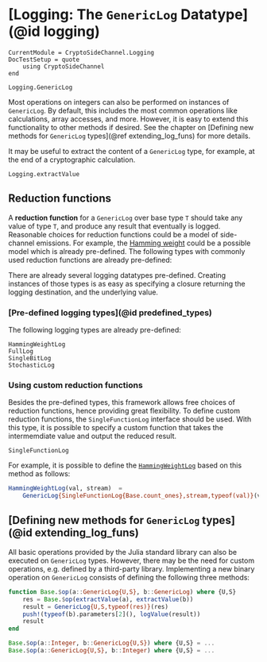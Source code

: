 # [Logging: The `GenericLog` Datatype](@id logging)

```@meta
CurrentModule = CryptoSideChannel.Logging
DocTestSetup = quote
    using CryptoSideChannel
end
```

```@docs
Logging.GenericLog
```

Most operations on integers can also be performed on instances of `GenericLog`. By default, this includes the most common operations like calculations, array accesses, and more.
However, it is easy to extend this functionality to other methods if desired. See the chapter on [Defining new methods for `GenericLog` types](@ref extending_log_funs) for more details.

It may be useful to extract the content of a `GenericLog` type, for example, at the end of a cryptographic calculation.
```@docs
Logging.extractValue
```

## Reduction functions
A **reduction function** for a `GenericLog` over base type `T` should take any value of type `T`, and produce any result that eventually is logged. Reasonable choices for reduction functions could be a model of side-channel emissions. For example, the [Hamming weight](https://iacr.org/archive/ches2004/31560016/31560016.pdf) could be a possible model which is already pre-defined. The following types with commonly used reduction functions are already pre-defined:

There are already several logging datatypes pre-defined. Creating instances of those types is as easy as specifying a closure returning the logging destination, and the underlying value.

### [Pre-defined logging types](@id predefined_types)
The following logging types are already pre-defined:

```@docs
HammingWeightLog
FullLog
SingleBitLog
StochasticLog
```

### Using custom reduction functions
Besides the pre-defined types, this framework allows free choices of reduction functions, hence providing great flexibility. To define custom reduction functions, the `SingleFunctionLog` interface should be used.
With this type, it is possible to specify a custom function that takes the intermemdiate value and output the reduced result.

```@docs
SingleFunctionLog
```

For example, it is possible to define the [`HammingWeightLog`](@ref) based on this method as follows:
```julia
HammingWeightLog(val, stream)  =
    GenericLog{SingleFunctionLog{Base.count_ones},stream,typeof(val)}(val)
```



## [Defining new methods for `GenericLog` types](@id extending_log_funs)

All basic operations provided by the Julia standard library can also be executed on `GenericLog` types. However, there may be the need for custom operations, e.g. defined by a third-party library. Implementing a new binary operation on `GenericLog` consists of defining the following three methods:

```julia
function Base.$op(a::GenericLog{U,S}, b::GenericLog) where {U,S}
    res = Base.$op(extractValue(a), extractValue(b))
    result = GenericLog{U,S,typeof(res)}(res)
    push!(typeof(b).parameters[2](), logValue(result))
    result
end

Base.$op(a::Integer, b::GenericLog{U,S}) where {U,S} = ...
Base.$op(a::GenericLog{U,S}, b::Integer) where {U,S} = ...
```
